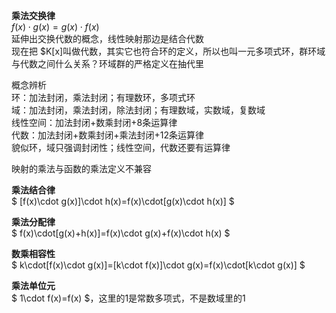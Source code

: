 **乘法交换律**  
$f(x)\cdot g(x)=g(x)\cdot f(x)$  
延伸出交换代数的概念，线性映射那边是结合代数  
现在把 $K[x]叫做代数，其实它也符合环的定义，所以也叫一元多项式环，群环域与代数之间什么关系？环域群的严格定义在抽代里  
  
概念辨析  
环：加法封闭，乘法封闭；有理数环，多项式环  
域：加法封闭，乘法封闭，除法封闭；有理数域，实数域，复数域  
线性空间：加法封闭+数乘封闭+8条运算律  
代数：加法封闭+数乘封闭+乘法封闭+12条运算律  
貌似环，域只强调封闭性；线性空间，代数还要有运算律  
  
映射的乘法与函数的乘法定义不兼容  
  
**乘法结合律**  
$ [f(x)\cdot g(x)]\cdot h(x)=f(x)\cdot[g(x)\cdot h(x)] $  
  
**乘法分配律**  
$ f(x)\cdot[g(x)+h(x)]=f(x)\cdot g(x)+f(x)\cdot h(x) $  
  
**数乘相容性**  
$ k\cdot[f(x)\cdot g(x)]=[k\cdot f(x)]\cdot g(x)=f(x)\cdot[k\cdot g(x)] $  
  
**乘法单位元**  
$ 1\cdot f(x)=f(x) $，这里的1是常数多项式，不是数域里的1  
